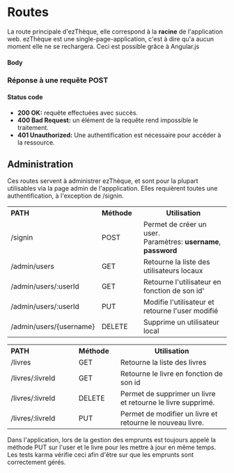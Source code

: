 # Routes #

La route principale d'ezThèque, elle correspond à la **racine** de l'application web. 
ezThèque est une single-page-application, c'est à dire qu'a aucun moment elle ne se rechargera. Ceci est possible grâce à Angular.js

#### Body ####

### Réponse à une requête POST ###

#### Status code ####

-   **200 OK:** requête effectuées avec  succès.
-   **400 Bad Request:** un élément de la requête rend impossible le traitement.
-   **401 Unauthorized:** Une authentification est nécessaire pour accéder à la ressource.


## Administration ##
Ces routes servent à administrer ezThèque, et sont pour la plupart utilisables via la page admin de l'appplication. Elles requièrent toutes une authentification, à l'exception de /signin.

<table>
    <tr>
        <th style="text-align:left;width:140px;">PATH</th>
        <th style="text-align:left;width:80px;">Méthode</th>
        <th>Utilisation</th>
    </tr>
    <tr>
      <td>/signin</td>
      <td>POST</td>
      <td>Permet de créer un user. 
        <br/>Paramètres: <strong>username</strong>, <strong>password</strong></td> 
    </tr>
    <tr>
      <td>/admin/users</td>
      <td>GET</td>
      <td>Retourne la liste des utilisateurs locaux</td>
    </tr>
    <tr>
      <td>/admin/users/:userId</td>
      <td>GET</td>
      <td>Retourne l'utilisateur en fonction de son id'</td>
    </tr>
    <tr>
      <td>/admin/users/:userId</td>
      <td>PUT</td>
      <td>Modifie l'utilisateur et retourne l'user modifié</td>
    </tr>
    <tr>
      <td>/admin/users/{username}</td>
      <td>DELETE</td>
      <td>Supprime un utilisateur local</td>
    </tr>
</table>

<table>
    <tr>
        <th style="text-align:left;width:140px;">PATH</th>
        <th style="text-align:left;width:80px;">Méthode</th>
        <th>Utilisation</th>
    </tr>
    <tr>
      <td>/livres</td>
      <td>GET</td>
      <td>Retourne la liste des livres</td>
    </tr> 
    <tr>
      <td>/livres/:livreId</td>
      <td>GET</td>
      <td>Retourne le livre en fonction de son id</td>
    </tr>
    <tr> 
      <td>/livres/:livreId</td>
      <td>DELETE</td>
      <td>Permet de supprimer un livre et retourne le livre supprimé.</td> 
    </tr>
    <tr> 
      <td>/livres/:livreId</td>
      <td>PUT</td>
      <td>Permet de modifier un livre et retourne le nouveau livre.</td> 
    </tr>
</table>   


Dans l'application, lors de la gestion des emprunts est toujours appelé la méthode PUT sur l'user et le livre pour les mettre à jour en même temps. Les tests karma vérifie ceci afin d'être sur que les emprunts sont correctement gérés.
